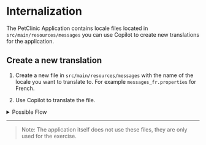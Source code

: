 
# Internalization

The PetClinic Application contains locale files located in `src/main/resources/messages` you can use Copilot to create new translations for the application.

## Create a new translation

1. Create a new file in `src/main/resources/messages` with the name of the locale you want to translate to. For example `messages_fr.properties` for French.


2. Use Copilot to translate the file.


<details>

<summary>Possible Flow</summary>

1. Create a new file for example `messages_fr.properties` or `messages_de.properties`
2. Copy and paste the content from `messages.properties` into the new file
3. Select all the content with `Ctrl + A` (or your mouse)
4. Press `Comment + i`, or right click and select `Start Inline Chat`
5. Type `Translate to French` or `Translate to German`
6. Let the magic happen!

</details>

---

> Note: The application itself does not use these files, they are only used for the exercise.

